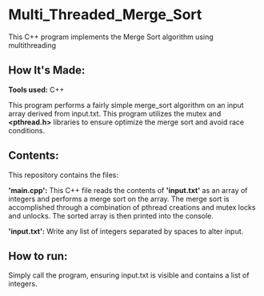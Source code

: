 # Multi_Threaded_Merge_Sort
This C++ program implements the Merge Sort algorithm using multithreading

## How It's Made:
**Tools used:** C++

This program performs a fairly simple merge_sort algorithm on an input array derived from input.txt. This program utilizes the mutex and **<pthread.h>** libraries to ensure optimize the merge sort and avoid race conditions.

## Contents:
This repository contains the files:

**'main.cpp':** This C++ file reads the contents of **'input.txt'** as an array of integers and performs a merge sort on the array. The merge sort is accomplished through a combination of pthread creations and mutex locks and unlocks. The sorted array is then printed into the console.

**'input.txt':** Write any list of integers separated by spaces to alter input.

## How to run:
Simply call the program, ensuring input.txt is visible and contains a list of integers.
